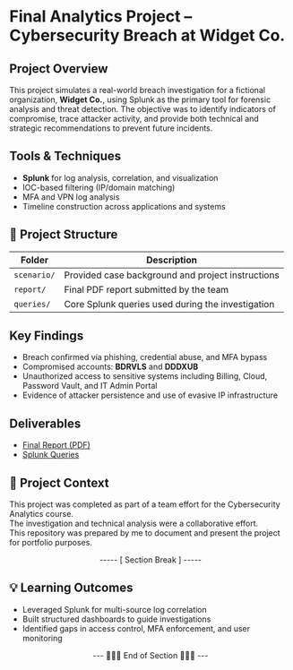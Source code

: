 # Final Analytics Project – Cybersecurity Breach at Widget Co.

## Project Overview
This project simulates a real-world breach investigation for a fictional organization, **Widget Co.**, using Splunk as the primary tool for forensic analysis and threat detection. The objective was to identify indicators of compromise, trace attacker activity, and provide both technical and strategic recommendations to prevent future incidents.

## Tools & Techniques
- **Splunk** for log analysis, correlation, and visualization
- IOC-based filtering (IP/domain matching)
- MFA and VPN log analysis
- Timeline construction across applications and systems

## 📁 Project Structure
| Folder | Description |
|--------|-------------|
| `scenario/` | Provided case background and project instructions |
| `report/` | Final PDF report submitted by the team |
| `queries/` | Core Splunk queries used during the investigation |

## Key Findings
- Breach confirmed via phishing, credential abuse, and MFA bypass
- Compromised accounts: **BDRVLS** and **DDDXUB**
- Unauthorized access to sensitive systems including Billing, Cloud, Password Vault, and IT Admin Portal
- Evidence of attacker persistence and use of evasive IP infrastructure

## Deliverables
- [Final Report (PDF)](./report/Final_Project.pdf)
- [Splunk Queries](./queries/splunk-queries.md)

## 👥 Project Context
This project was completed as part of a team effort for the Cybersecurity Analytics course.  
The investigation and technical analysis were a collaborative effort.  
This repository was prepared by me to document and present the project for portfolio purposes.

<div align="center">

----- [ Section Break ] -----

</div>

## 💡 Learning Outcomes
- Leveraged Splunk for multi-source log correlation
- Built structured dashboards to guide investigations
- Identified gaps in access control, MFA enforcement, and user monitoring

<div align="center">

--- 🔹🔹🔹 End of Section 🔹🔹🔹 ---

</div>

